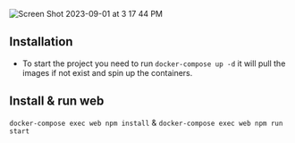 ![Screen Shot 2023-09-01 at 3 17 44 PM](https://github.com/OmarMakled/shopping-cart/assets/3720473/306c8402-c766-46f1-80be-4fb49439e84a)

## Installation

- To start the project you need to run `docker-compose up -d` it will pull the images if not exist and spin up the containers.

## Install & run web

`docker-compose exec web npm install` & `docker-compose exec web npm run start`
